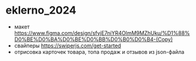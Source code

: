 # eklerno_2024
- макет https://www.figma.com/design/sfvjE7niYR4OlmM9MZhUku/%D1%88%D0%BE%D0%BA%D0%BE%D0%BB%D0%B0%D0%B4-(Copy)
- свайперы https://swiperjs.com/get-started
- отрисовка карточек товара, топа продаж и отзывов из json-файла
